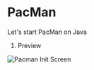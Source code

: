 # PacMan
Let's start PacMan on Java
1. Preview

![Pacman Init Screen](https://user-images.githubusercontent.com/96816327/160403312-b39ed6fd-5fc8-4c30-ab03-9da06021336b.PNG)



